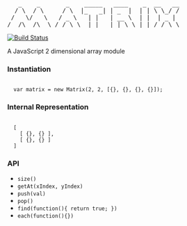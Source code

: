 <pre>
   _    _       _    _____   ____    _  __   __
  / \  / \     / \  |_   _| | _  |  | | \ \_/ /
 /   \/   \   / _ \   | |   | __ \  | |  | _ | 
/__/\__/\__\ /_/ \_\  |_|   |_| \_\ |_| /_/ \_\
</pre>

[![Build Status](https://travis-ci.org/mparke/matrix.png)](https://travis-ci.org/mparke/matrix)

A JavaScript 2 dimensional array module

### Instantiation
<code>
  var matrix = new Matrix(2, 2, [{}, {}, {}, {}]);
</code>

### Internal Representation
<code>
  [ 
    [ {}, {} ], 
    [ {}, {} ]
  ]
</code>

### API
- <code>size()</code>
- <code>getAt(xIndex, yIndex)</code>
- <code>push(val)</code>
- <code>pop()</code>
- <code>find(function(){ return true; })</code>
- <code>each(function(){})</code>